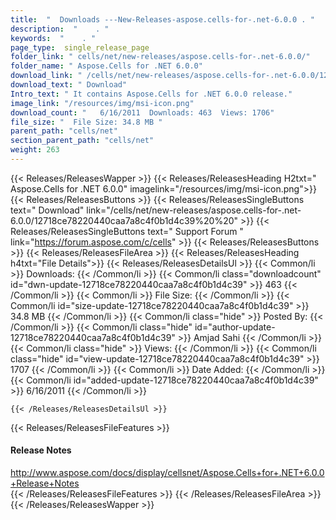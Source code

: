 ```yaml
---
title:  "  Downloads ---New-Releases-aspose.cells-for-.net-6.0.0 . " 
description:  "    . " 
keywords:  "    . " 
page_type:  single_release_page
folder_link: " cells/net/new-releases/aspose.cells-for-.net-6.0.0/"
folder_name: " Aspose.Cells for .NET 6.0.0"
download_link: " /cells/net/new-releases/aspose.cells-for-.net-6.0.0/12718ce78220440caa7a8c4f0b1d4c39"
download_text: " Download"
Intro_text: " It contains Aspose.Cells for .NET 6.0.0 release."
image_link: "/resources/img/msi-icon.png"
download_count: "   6/16/2011  Downloads: 463  Views: 1706"
file_size: "  File Size: 34.8 MB "
parent_path: "cells/net"
section_parent_path: "cells/net"
weight: 263 
---
```


{{< Releases/ReleasesWapper >}}
  {{< Releases/ReleasesHeading H2txt=" Aspose.Cells for .NET 6.0.0" imagelink="/resources/img/msi-icon.png">}}
  {{< Releases/ReleasesButtons >}}
    {{< Releases/ReleasesSingleButtons text=" Download" link="/cells/net/new-releases/aspose.cells-for-.net-6.0.0/12718ce78220440caa7a8c4f0b1d4c39%20%20" >}}
    {{< Releases/ReleasesSingleButtons text=" Support Forum " link="https://forum.aspose.com/c/cells" >}}
  {{< Releases/ReleasesButtons >}}
  {{< Releases/ReleasesFileArea >}}
    {{< Releases/ReleasesHeading h4txt="File Details">}}
    {{< Releases/ReleasesDetailsUl >}}
            {{< Common/li  >}} Downloads: {{< /Common/li >}} 
      {{< Common/li class="downloadcount" id="dwn-update-12718ce78220440caa7a8c4f0b1d4c39" >}} 463 {{< /Common/li >}} 
      {{< Common/li  >}} File Size: {{< /Common/li >}} 
      {{< Common/li id="size-update-12718ce78220440caa7a8c4f0b1d4c39" >}} 34.8 MB {{< /Common/li >}} 
      {{< Common/li  class="hide" >}} Posted By: {{< /Common/li >}} 
      {{< Common/li class="hide" id="author-update-12718ce78220440caa7a8c4f0b1d4c39" >}} Amjad Sahi {{< /Common/li >}} 
      {{< Common/li class="hide"  >}} Views: {{< /Common/li >}} 
      {{< Common/li class="hide" id="view-update-12718ce78220440caa7a8c4f0b1d4c39" >}} 1707 {{< /Common/li >}} 
      {{< Common/li  >}} Date Added: {{< /Common/li >}} 
      {{< Common/li id="added-update-12718ce78220440caa7a8c4f0b1d4c39" >}} 6/16/2011 {{< /Common/li >}} 

    {{< /Releases/ReleasesDetailsUl >}}

  {{< Releases/ReleasesFileFeatures >}}
      <h4>Release Notes</h4><div><a href="http://www.aspose.com/docs/display/cellsnet/Aspose.Cells+for+.NET+6.0.0+Release+Notes">http://www.aspose.com/docs/display/cellsnet/Aspose.Cells+for+.NET+6.0.0+Release+Notes</a></div>
  {{< /Releases/ReleasesFileFeatures >}}
 {{< /Releases/ReleasesFileArea >}}
{{< /Releases/ReleasesWapper >}}


